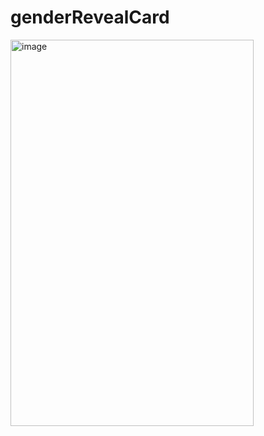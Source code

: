 # genderRevealCard

<img width="389" height="618" alt="image" src="https://github.com/user-attachments/assets/d1ea9fae-5127-4472-9594-22f89ba8a5d0" />
